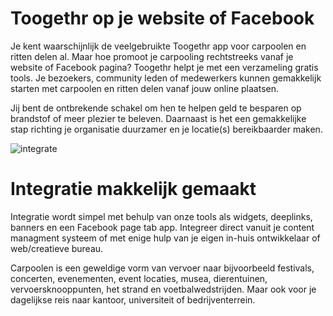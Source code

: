 # Toogethr op je website of Facebook

Je kent waarschijnlijk de veelgebruikte Toogethr app voor carpoolen en ritten delen al. Maar hoe promoot je carpooling rechtstreeks vanaf je website of Facebook pagina? Toogethr helpt je met een verzameling gratis tools. Je bezoekers, community leden of medewerkers kunnen gemakkelijk starten met carpoolen en ritten delen vanaf jouw online plaatsen.

Jij bent de ontbrekende schakel om hen te helpen geld te besparen op brandstof of meer plezier te beleven. Daarnaast is het een gemakkelijke stap richting je organisatie duurzamer en je locatie(s) bereikbaarder maken.

![integrate](http://www.toogethr.com/sites/default/files/1/header-developer-3.jpg)

# Integratie makkelijk gemaakt

Integratie wordt simpel met behulp van onze tools als widgets, deeplinks, banners en een Facebook page tab app. Integreer direct vanuit je content managment systeem of met enige hulp van je eigen in-huis ontwikkelaar of web/creatieve bureau.

Carpoolen is een geweldige vorm van vervoer naar bijvoorbeeld festivals, concerten, evenementen, event locaties, musea, dierentuinen, vervoersknooppunten, het strand en voetbalwedstrijden. Maar ook voor je dagelijkse reis naar kantoor, universiteit of bedrijventerrein.
